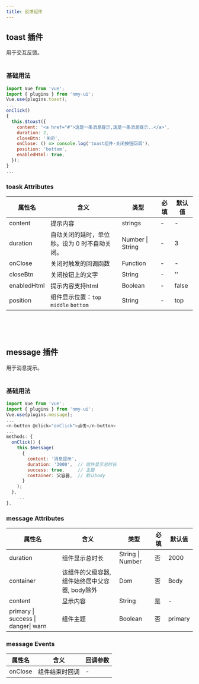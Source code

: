 ```yaml
---
title: 反馈组件
---
```


## toast 插件

用于交互反馈。
<br>
</br>
<ClientOnly/>
<toast/>
</ClientOnly>

### 基础用法

```js
import Vue from 'vue';
import { plugins } from 'nmy-ui';
Vue.use(plugins.toast);
...
onClick()
{
  this.$toast({
    content: '<a href="#">这是一条消息提示,这是一条消息提示..</a>',
    duration: 2,
    closeBtn: '关闭',
    onClose: () => console.log('toast组件-关闭按钮回调'),
    position: 'bottom',
    enabledHtml: true,
  });
}
...

```

### toask Attributes

| 属性名      | 含义                                          | 类型             | 必填 | 默认值 |
| ----------- | --------------------------------------------- | ---------------- | ---- | ------ |
| content     | 提示内容                                      | strings          | -    | -      |
| duration    | 自动关闭的延时，单位秒。设为 0 时不自动关闭。 | Number \| String | -    | 3      |
| onClose     | 关闭时触发的回调函数                          | Function         | -    | -      |
| closeBtn    | 关闭按钮上的文字                              | String           | -    | ''     |
| enabledHtml | 提示内容支持html                              | Boolean          | -    | false  |
| position    | 组件显示位置：`top` `middle` `bottom`         | String           | -    | top    |

<br/>  
<br/>  
<br/>  

## message 插件

用于消息提示。
<br>
</br>
<ClientOnly/>
<n-message/>
</ClientOnly>

### 基础用法

```js
import Vue from 'vue';
import { plugins } from 'nmy-ui';
Vue.use(plugins.message);
...
<n-button @click="onClick">点击</n-button>
...
methods: {
  onClick() {
    this.$message(
      { 
        content: '消息提示', 
        duration: '3000',  // 组件显示总时长	
        success: true,     // 主题
        container: 父容器,  // 默认body
      }
    );
  },
    ...
},
```



### message Attributes

| 属性名                              | 含义                                           | 类型             | 必填 | 默认值  |
| ----------------------------------- | ---------------------------------------------- | ---------------- | ---- | ------- |
| duration                            | 组件显示总时长                                   | String \| Number | 否   | 2000    |
| container                           | 该组件的父级容器, 组件始终居中父容器, body除外 | Dom              | 否   | Body    |
| content                             | 显示内容                                       | String           | 是   | -       |
| primary \| success \| danger\| warn | 组件主题                                       | Boolean          | 否   | primary |


### message Events

| 属性名  | 含义           | 回调参数 |
| ------- | -------------- | -------- |
| onClose | 组件结束时回调 | -        |

<br></br>

